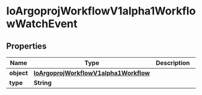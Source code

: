 
# IoArgoprojWorkflowV1alpha1WorkflowWatchEvent

## Properties
Name | Type | Description | Notes
------------ | ------------- | ------------- | -------------
**object** | [**IoArgoprojWorkflowV1alpha1Workflow**](IoArgoprojWorkflowV1alpha1Workflow.md) |  |  [optional]
**type** | **String** |  |  [optional]



